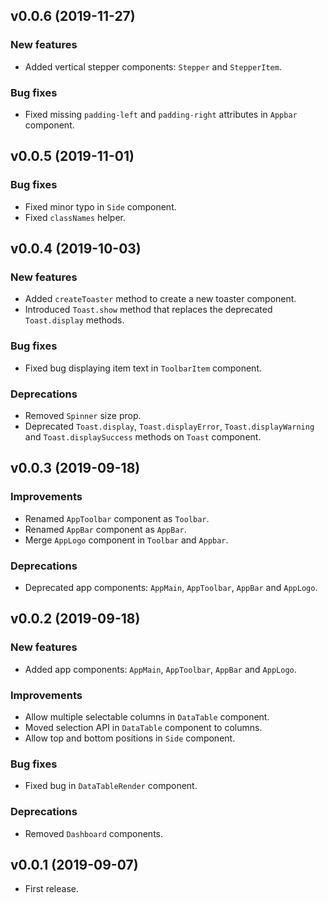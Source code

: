 ## v0.0.6 (2019-11-27)

### New features
- Added vertical stepper components: `Stepper` and `StepperItem`.

### Bug fixes
- Fixed missing `padding-left` and `padding-right` attributes in `Appbar` component.


## v0.0.5 (2019-11-01)

### Bug fixes

- Fixed minor typo in `Side` component.
- Fixed `classNames` helper.


## v0.0.4 (2019-10-03)

### New features
- Added `createToaster` method to create a new toaster component.
- Introduced `Toast.show` method that replaces the deprecated `Toast.display` methods.

### Bug fixes
- Fixed bug displaying item text in `ToolbarItem` component.

### Deprecations
- Removed `Spinner` size prop.
- Deprecated `Toast.display`, `Toast.displayError`, `Toast.displayWarning` and `Toast.displaySuccess` methods on `Toast` component.


## v0.0.3 (2019-09-18)

### Improvements
- Renamed `AppToolbar` component as `Toolbar`.
- Renamed `AppBar` component as `AppBar`.
- Merge `AppLogo` component in `Toolbar` and `Appbar`.

### Deprecations
- Deprecated app components: `AppMain`, `AppToolbar`, `AppBar` and `AppLogo`.


## v0.0.2 (2019-09-18)

### New features
- Added app components: `AppMain`, `AppToolbar`, `AppBar` and `AppLogo`.

### Improvements
- Allow multiple selectable columns in `DataTable` component.
- Moved selection API in `DataTable` component to columns.
- Allow top and bottom positions in `Side` component.

### Bug fixes 
- Fixed bug in `DataTableRender` component.

### Deprecations
- Removed `Dashboard` components.


## v0.0.1 (2019-09-07)

- First release.

